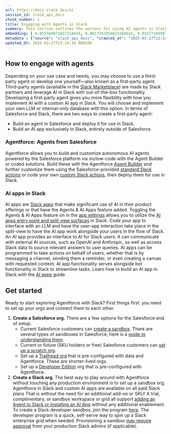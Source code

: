 ```yaml
---
url: https://docs.slack.dev/ai
session_id: slack_api_docs
chunk_number: 1
title: Engaging with Agents in Slack
summary: This section outlines the options for using AI agents in Slack, including third-party agents available in the Slack Marketplace and the development of custom first-party agents. It details the flexibility provided by first-party agents and describes two methods for creating such agents using Salesforce.
embedding: [-0.055560071021318436, 0.0017391950823366642, 0.015773409977555275, 0.0028368595521897078, 0.03166453167796135, -0.020587831735610962, -0.0022144573740661144, -0.004528969991952181, -0.0049203624948859215, 0.02076439931988716, -0.0024513527750968933, -0.04159942641854286, -0.0191399734467268, -0.0032164808362722397, -0.011759430170059204, 0.01062350906431675, -0.024413472041487694, 0.004502484574913979, -0.01893986389040947, -0.0032076523639261723, 0.022023918107151985, 0.04221152886748314, 0.004296488594263792, 0.06700167804956436, -0.037055741995573044, -0.019799161702394485, -0.009511130861938, 0.03948061168193817, -0.055607154965400696, -0.010040835477411747, 0.04769691079854965, -0.0020717314910143614, -0.017927540466189384, 0.028509849682450294, 0.045766431838274, -0.006456504110246897, 0.009911351837217808, 0.034560248255729675, 0.004929190501570702, 0.005620748735964298, -0.012889466248452663, 0.016361970454454422, 0.002903072629123926, 0.04239986836910248, -0.008563549257814884, 0.013666365295648575, -0.019987501204013824, -0.042729463428258896, -0.01923414319753647, -0.004858563654124737, -0.07434690743684769, -0.01377230603247881, -0.011830057948827744, -0.028015460819005966, -0.0712863951921463, -0.002491080667823553, -0.03340667113661766, -0.0065035889856517315, -0.010588196106255054, 0.01905757561326027, -0.005803202278912067, 0.0069450088776648045, -0.019704991951584816, 0.04901528358459473, -0.007827849127352238, -0.028604019433259964, -0.01452566310763359, 0.034277740865945816, -0.014749315567314625, 0.03778555616736412, 0.02728564478456974, -0.002441053045913577, 0.003384220413863659, 0.009828953072428703, -0.027991916984319687, -0.0020172896329313517, -0.011017845012247562, 0.09143869578838348, -0.05207579582929611, -0.028180256485939026, -0.001224205014295876, 0.03171161562204361, -0.0498628094792366, -0.009110909886658192, -0.047367315739393234, 0.004776164889335632, -0.020317094400525093, -0.021870892494916916, -0.0508045069873333, -0.022129859775304794, 0.009646499529480934, -0.0005977563560009003, -0.023177495226264, 0.024130962789058685, 0.05306457728147507, 0.02342469058930874, 0.03571382537484169, 0.002488137688487768, 0.053347084671258926, 0.08235132694244385, 0.055983833968639374, -0.025896644219756126, -0.030228445306420326, -0.02307155542075634, 0.02549642324447632, 0.02346000447869301, 0.0333595871925354, 0.008681260980665684, 0.014631603844463825, -0.008628291077911854, -0.09435795247554779, -0.018057024106383324, 0.00824572704732418, -0.0187868382781744, -0.02690896764397621, -0.009222736582159996, 0.005670776590704918, 0.01143572200089693, 0.019340084865689278, -0.06059814617037773, -0.05042782798409462, 0.024389930069446564, -0.00037741416599601507, 0.023518860340118408, 0.040798984467983246, -0.011765316128730774, 0.004558397922664881, -0.02721501886844635, 0.0039050960913300514, 0.00419643335044384, 0.0033077076077461243, 0.009057939983904362, 0.04025750979781151, -0.023718971759080887, -0.05824390426278114, -0.04371824488043785, -0.038868509232997894, -0.026202695444226265, -0.04030459374189377, 0.004078721161931753, 0.01062939502298832, -0.05607800558209419, -0.028980698436498642, 0.0005885600694455206, -0.04953321814537048, -0.011270925402641296, -0.018198277801275253, -0.03434836491942406, -0.043153226375579834, 0.01864558272063732, 0.003946295473724604, -0.002433696063235402, -0.02104690857231617, -0.032888736575841904, -0.013948873616755009, 0.005870886612683535, 0.0012021339498460293, 0.044801194220781326, 0.022388825193047523, -0.032253094017505646, 0.020493661984801292, 0.028604019433259964, 0.01461983285844326, -0.0115298917517066, -0.04788525030016899, -0.013336771167814732, 0.018162963911890984, -0.0379268117249012, -0.057961396872997284, 0.023836683481931686, -0.025920186191797256, -0.04673166945576668, -0.011282696388661861, 0.003125254064798355, 0.05038074404001236, -0.03590216487646103, -0.030299073085188866, 0.018115879967808723, -0.042611751705408096, -0.03178224340081215, -0.021694324910640717, -0.013513339683413506, -0.06516537070274353, -0.005076330620795488, -0.02090565487742424, 0.02723856084048748, -0.019822703674435616, -0.0034430765081197023, 0.009428732097148895, 0.007251060102134943, 0.034607332199811935, -0.03538423404097557, 0.010223289020359516, 0.028886528685688972, 0.03764430433511734, 0.02084679901599884, 0.023801369592547417, 0.014384408481419086, 0.025967270135879517, -0.020164068788290024, 0.03399522975087166, -0.014384408481419086, 0.025990813970565796, -0.005682547576725483, 0.030393242835998535, -0.004252346698194742, 0.03164099156856537, 0.01693875901401043, -0.007298144977539778, 0.0043170880526304245, 0.03990437462925911, -0.06502411514520645, 0.015420273877680302, 0.006533016916364431, -0.08423472195863724, -0.04006917029619217, -0.001224205014295876, 0.0014382937224581838, -0.032370805740356445, 0.004128749016672373, -0.041175663471221924, 0.04381241276860237, -0.00842818059027195, -0.022600706666707993, 0.012324447743594646, 0.01695053093135357, 0.01660916581749916, -0.09021449089050293, 0.04463639855384827, 0.013972416520118713, -0.007539454847574234, 0.015243706293404102, -0.03423065319657326, -0.03585508093237877, 0.05730221047997475, -0.040822528302669525, 0.015961749479174614, 0.021941520273685455, 0.015691012144088745, 0.0016788676148280501, 0.019398940727114677, -0.010011406615376472, 0.051652032881975174, -0.026391034945845604, -0.006262279115617275, 0.021482443436980247, 0.012630498968064785, -0.03189995512366295, 0.04675521329045296, 0.04795587435364723, 0.04465993866324425, 0.017809828743338585, 0.001976090483367443, -0.03157036378979683, 0.015125994570553303, -0.06554204970598221, -0.008122129365801811, -0.020328864455223083, -0.02119993418455124, -0.0031576247420161963, -0.015267248265445232, 0.014196068979799747, -0.04195256158709526, -0.01660916581749916, 0.011076700873672962, 0.009864266961812973, -0.0030119563452899456, 0.0035578457172960043, -0.03620821610093117, -0.0005572928348556161, 0.006285821553319693, 0.0003529521345626563, 0.022471224889159203, -0.010087919421494007, -0.008410523645579815, -0.010199746116995811, -0.008133900351822376, -0.012453931383788586, 0.006756669841706753, 0.010964874178171158, -0.028745274990797043, -0.008534121327102184, 0.0052734981290996075, 0.0013831162359565496, -0.0005984920426271856, -0.02121170610189438, 0.00954644475132227, -0.023589488118886948, -0.020670229569077492, 0.0017951083136722445, -0.014160756021738052, 0.06398825347423553, 0.008345781825482845, 0.004885048605501652, 0.014349094592034817, 0.013760535046458244, 0.03401877358555794, -0.0005826744600199163, -0.016303114593029022, 0.02337760664522648, 0.03543131798505783, -0.008887257426977158, 0.012418617494404316, -0.028627563267946243, 0.032347261905670166, 0.030722836032509804, 0.0015670412685722113, -0.004143462982028723, 0.07510026544332504, -0.05264081433415413, -0.006762555334717035, 0.06295238435268402, 0.011017845012247562, -0.06163401156663895, -0.04037522152066231, -0.0170917846262455, 0.05701969936490059, -0.0016891674604266882, 0.024001481011509895, 0.009258050471544266, -0.0340658575296402, 0.03550194576382637, -0.003955123946070671, -0.0710509717464447, -0.06460035592317581, -0.07213392108678818, 0.04675521329045296, 0.013089575804769993, -0.0331241600215435, -0.040940240025520325, 0.049439046531915665, -0.034183569252491, -0.022271113470196724, 0.02556704916059971, -0.0115004638209939, -0.015161307528614998, -0.013572195544838905, -0.004929190501570702, -0.019987501204013824, 0.04061064496636391, -0.03583153709769249, -0.030063649639487267, -0.034960467368364334, 0.004787936341017485, -0.03201766684651375, 0.04637853428721428, -0.02323635295033455, 0.0017391950823366642, 0.00031359217246063054, 0.017786284908652306, -0.032935820519924164, -0.013972416520118713, -0.010929561220109463, -0.02745044231414795, -0.019551966339349747, 0.010729450732469559, -0.015396731905639172, -0.05843224376440048, -0.011730002239346504, -0.020199382677674294, -0.06977968662977219, 0.005144014954566956, 0.01154166366904974, -0.0028515735175460577, -0.06784920394420624, 0.006656614597886801, 0.021917978301644325, -0.026249779388308525, 0.005141072440892458, -0.007916132919490337, 0.06638957560062408, 0.00033584708580747247, 0.01361928042024374, -0.02284790202975273, -0.03140556439757347, -0.01653853803873062, 0.00727460253983736, 0.0048320782370865345, -0.00020912275067530572, 0.030958261340856552, 0.04207027330994606, 0.015796951949596405, -0.027756493538618088, 0.005576606839895248, 0.011076700873672962, 0.021329417824745178, -0.01879860833287239, 0.01676219142973423, -0.038444746285676956, 0.037055741995573044, 0.07213392108678818, -0.026014355942606926, -0.026014355942606926, -0.005935628432780504, 0.006068054586648941, -0.012630498968064785, 0.062104858458042145, -0.003419534070417285, 0.04840318113565445, -0.006006255745887756, 0.02544933743774891, -0.038868509232997894, -0.03571382537484169, -0.010882476344704628, 0.005282326601445675, -0.01379584800451994, 0.013266144320368767, -0.016079461202025414, 0.00037410351797007024, 0.006980322767049074, 0.03319478780031204, 0.0017053527990356088, 0.020587831735610962, 0.016150088980793953, -0.01364282239228487, -0.004929190501570702, -0.0169740729033947, 0.030793463811278343, 0.032135382294654846, 0.07368772476911545, 0.03552548587322235, -0.06304655969142914, 0.04574288800358772, 0.004876220133155584, -0.05099284648895264, 0.04640207812190056, 0.047014180570840836, 0.030487412586808205, 0.020046357065439224, -0.019328312948346138, -0.02334229275584221, 0.013454483821988106, 0.03997500240802765, -0.055889666080474854, -0.027827121317386627, -0.005382381845265627, -0.016220716759562492, -0.024437014013528824, -0.005479494575411081, 0.04369470104575157, -0.023966167122125626, -0.01889277808368206, -0.02959280088543892, -0.004164062440395355, -0.03154681995511055, 0.01717418245971203, -0.026485204696655273, -0.03552548587322235, 0.007162776309996843, 0.03835057467222214, -0.0753827765583992, -0.009116795845329762, 0.02700313739478588, 0.019646136090159416, -0.023824911564588547, -0.03811515122652054, -0.014455035328865051, 0.00421114731580019, 0.05282915383577347, 0.04244695231318474, 0.024107420817017555, 0.006668385583907366, -0.009846610017120838, 0.004408314824104309, -0.003881553653627634, 0.004314145538955927, -0.012300905771553516, -0.017739200964570045, 0.0022247571032494307, 0.02945154719054699, 0.02331875078380108, -0.017397835850715637, -0.0015045066829770803, 0.00390215334482491, -0.04840318113565445, -0.021764952689409256, -0.003955123946070671, -0.0061033680103719234, 0.0047055380418896675, -0.032347261905670166, -0.02768586575984955, 0.018221819773316383, -0.019398940727114677, 0.036796774715185165, 0.043200310319662094, 0.04174068197607994, 0.01041162759065628, 0.008640062063932419, 0.0017024100525304675, 0.01693875901401043, -0.030675752088427544, 0.010552882216870785, 0.08155088871717453, -0.010782420635223389, 0.02556704916059971, -0.02277727611362934, 0.005014531780034304, -0.0027235618326812983, -0.03152327984571457, 0.012583415023982525, -0.002700019394978881, -0.04425971955060959, -0.03157036378979683, 0.06365866214036942, 0.006909695453941822, 0.00525584165006876, -0.003448962001129985, -0.00045024845167063177, -0.027921291068196297, 0.05085159093141556, 0.009899580851197243, 0.006327020935714245, 0.006521245930343866, 0.0337127223610878, -0.021494213491678238, 0.022212257608771324, -0.026673542335629463, 0.05005114898085594, 0.015055366791784763, -0.027921291068196297, 0.014349094592034817, 0.007739565335214138, -0.015738096088171005, -0.010129119269549847, 0.015832265838980675, 0.019398940727114677, -0.036796774715185165, -0.02752107009291649, -0.02125879004597664, -0.028933614492416382, -0.0038432972505688667, -0.008410523645579815, -0.011259154416620731, -0.003387163393199444, -0.02329520881175995, 0.013631051406264305, 0.012759982608258724, -0.0006746369763277471, -0.04268237575888634, 0.010458712466061115, -0.023695429787039757, 0.03180578723549843, 0.042917802929878235, 0.03194704279303551, -0.036420099437236786, -0.026885423809289932, -0.022106315940618515, -0.009028512053191662, 0.017856912687420845, 0.004228804260492325, 0.03538423404097557, 0.009864266961812973, 0.024342844262719154, -0.02092919684946537, 0.046354990452528, 0.0008048558956943452, -0.0018245362443849444, -0.026320407167077065, 0.006391762290149927, -0.02712084911763668, -0.015090680681169033, 0.0005999634158797562, 0.013572195544838905, -0.020199382677674294, 0.03135848045349121, 0.010747106745839119, 0.008233955129981041, -0.022071003913879395, -0.02131764590740204, 0.015314333140850067, 0.009169765748083591, 0.013113118708133698, -0.0007894061855040491, -0.018198277801275253, -0.008622405119240284, 0.011753545142710209, -0.00948758888989687, -0.020587831735610962, -0.02533162571489811, 0.04786170646548271, -0.00932867731899023, -0.058008480817079544, -0.006650729104876518, 0.032441433519124985, -0.003969837911427021, -0.012830609455704689, -0.0455310083925724, 0.010217403061687946, 0.004826192744076252, -0.018092336133122444, -0.0016141260275617242, -0.019975729286670685, 0.017656803131103516, -0.012253820896148682, 0.006609529722481966, 0.020246466621756554, 0.017915768548846245, -0.00015081852325238287, 0.00630936399102211, 0.0034313052892684937, 0.016114775091409683, -0.029781140387058258, -0.04637853428721428, -0.004873277619481087, 0.0063152494840323925, -0.00739820022135973, -0.009870152920484543, 0.012253820896148682, 0.013784077018499374, 0.007192204240709543, 0.03279456868767738, 0.0019348913338035345, -0.002435167320072651, -0.042823631316423416, -0.0017612660303711891, 0.015985291451215744, 0.002455767011269927, 0.014054814353585243, 0.040987323969602585, 0.010123233310878277, -0.024460557848215103, -0.015373189002275467, 0.015114222653210163, 0.03140556439757347, 0.026650000363588333, -0.0008887257426977158, 0.016138317063450813, -0.04030459374189377, -0.030981803312897682, -0.010647051967680454, -0.012889466248452663, 0.023471776396036148, 0.024648895487189293, 0.01277175359427929, -0.014137213118374348, -0.03545485809445381, -0.000729446648620069, 0.017315438017249107, 0.04972155764698982, -0.028203798457980156, 0.007151004858314991, 0.0207173153758049, 0.019457796588540077, -0.0332418717443943, 0.01712709851562977, 0.007757221814244986, -0.005302926525473595, -0.013054262846708298, -0.013171974569559097, -0.009052054025232792, -0.009675927460193634, -0.003119368338957429, 0.03729116544127464, 0.004358287435024977, 0.04840318113565445, 0.015067137777805328, -0.02134118787944317, -0.025967270135879517, 0.02514328621327877, 0.021788494661450386, -0.04468348249793053, 0.03764430433511734, -0.00033768636058084667, 0.008993198163807392, -0.009016740135848522, -0.0074570560827851295, 0.006432961672544479, 0.018057024106383324, 0.01702115684747696, -0.028250884264707565, -0.040587104856967926, 0.0343012809753418, 0.004061064682900906, 0.030934717506170273, -0.007451170589774847, -0.027827121317386627, -0.02096451073884964, -0.040798984467983246, -0.0034136485774070024, 0.001901049050502479, -0.01346625480800867, -0.016055919229984283, -0.04009271413087845, 0.03759721666574478, 0.03594924882054329, -0.0045054275542497635, 0.038986220955848694, 0.026179151609539986, 0.018527870997786522, -0.023848455399274826, 0.001124149770475924, -0.030322615057229996, -0.01897517777979374, -0.005817916244268417, 0.02497849054634571, 0.015537986531853676, -0.03521943464875221, 0.027968375012278557, -0.032559145241975784, -0.10584664344787598, -0.016314884647727013, 0.01367813628166914, 0.011188527569174767, -0.013348543085157871, -0.006980322767049074, -0.02296561375260353, -0.009175651706755161, -0.008687146939337254, 0.032700397074222565, -0.042964886873960495, 0.002233585575595498, -0.000454662658739835, -0.01869266852736473, 0.01886923611164093, -0.012136109173297882, 0.017597947269678116, -0.007209861185401678, -0.01367813628166914, -0.0033959916327148676, -0.007898475974798203, -0.010546996258199215, -0.040822528302669525, -0.007863163016736507, 0.007451170589774847, -0.024507641792297363, -0.01271289773285389, -0.007939675822854042, 0.028297968208789825, -0.010311572812497616, 0.02137650176882744, -0.0095699867233634, -0.02490786276757717, 0.02511974424123764, -0.03620821610093117, 0.008475265465676785, 0.018268905580043793, -0.053205832839012146, 0.03583153709769249, -0.0464727059006691, -0.010105576366186142, 0.01274821162223816, 0.017162412405014038, -0.0002595182158984244, 0.04619019478559494, -0.019563736394047737, -0.057490549981594086, 0.014749315567314625, 0.04244695231318474, 0.014254924841225147, 0.0030663979705423117, 0.007151004858314991, 0.007739565335214138, -0.006262279115617275, -0.0024690094869583845, 0.01261872798204422, 0.04835609719157219, -0.006385876797139645, -0.039033304899930954, 0.019858017563819885, 0.015867579728364944, -0.01267758384346962, 0.046896468847990036, -0.020058127120137215, 0.03171161562204361, -0.003737356513738632, 0.008598863147199154, -0.021482443436980247, -0.030840547755360603, -0.005173443350940943, 0.03554902970790863, -0.02127056196331978, 0.04571934789419174, -0.021447129547595978, -0.023907311260700226, 0.00948758888989687, -0.03357146680355072, -0.05485380068421364, -0.003949237987399101, 0.02973405458033085, -0.060268551111221313, -0.013725221157073975, 0.0017848084680736065, -0.02335406467318535, 0.017397835850715637, -0.014349094592034817, -0.02085856907069683, 0.04772045090794563, -0.017715658992528915, -0.03531360626220703, -0.01687990315258503, -0.040587104856967926, 0.006727241910994053, 0.006179880816489458, -0.007021521683782339, -0.023977937176823616, 0.02064668759703636, 0.004464228171855211, -0.10292738676071167, -0.008498807437717915, -0.019269457086920738, -0.02476660907268524, 0.03533714637160301, -0.00633879192173481, 0.026014355942606926, 0.027968375012278557, 0.0029560429975390434, 0.014996510930359364, 0.02730918861925602, -0.029804682359099388, 0.0038609541952610016, 0.02323635295033455, 0.022329969331622124, -0.009110909886658192, -0.020552517846226692, 0.022318199276924133, 9.113484702538699e-05, 0.024072106927633286, -0.029875310137867928, 0.001396358828060329, -0.014148984104394913, 0.01150634977966547, 0.019787389785051346, -0.004396543838083744, -0.00037152855657041073, 0.012901237234473228, 0.024154506623744965, -0.002722090343013406, -0.00028637127252295613, -0.013748763129115105, -0.030369700863957405, -0.006168109830468893, -0.03375980630517006, 0.028180256485939026, -0.007527683395892382, 0.015161307528614998, 0.013701679185032845, -0.024095650762319565, -0.02519037202000618, 0.0034725044388324022, 0.053488340228796005, -0.008587091229856014, 0.024437014013528824, 0.0249314047396183, -0.0018068794161081314, 0.016185402870178223, -0.008681260980665684, 0.028862986713647842, 0.04673166945576668, 0.012089024297893047, 0.03771492838859558, -0.02329520881175995, 0.004876220133155584, 0.007816078141331673, -0.032488517463207245, 0.01918705925345421, 0.01268935576081276, 0.009016740135848522, 0.01903403364121914, 0.03573736920952797, 0.021859122440218925, -0.023742513731122017, 0.015361418016254902, 0.00780430668964982, -0.006921466439962387, 0.0024469385389238596, -0.032417889684438705, -0.02281258814036846, -0.012300905771553516, 0.015514443628489971, 0.009122680872678757, 0.02127056196331978, 0.03766784444451332, 0.006038626655936241, 0.020493661984801292, -0.006656614597886801, 0.01656208001077175, -0.05885600671172142, 0.036514267325401306, -0.04174068197607994, 0.03517235070466995, 0.0020790884736925364, -0.020352408289909363, 0.004252346698194742, -0.00021611190459225327, 0.022577164694666862, -0.0022321140859276056, 0.0033812776673585176, 0.04626082256436348, -0.021835578605532646, -0.0019702049903571606, 0.002441053045913577, 0.015326104126870632, -0.007551225833594799, -0.021423587575554848, 0.02123524807393551, 0.021764952689409256, -0.014843485318124294, 0.047579195350408554, 0.017786284908652306, 0.013937102630734444, 0.027709409594535828, -0.024130962789058685, 0.02088211104273796, -0.02940446138381958, -0.03505463898181915, -0.02928674966096878, 0.00015228992560878396, 0.028862986713647842, -0.0029016011394560337, -0.023507090285420418, 0.03373626247048378, -0.017350751906633377, -0.005753174889832735, 0.04322385415434837, -0.023636572062969208, -0.028556935489177704, 0.004990989342331886, 0.017856912687420845, -0.03988083079457283, -0.05042782798409462, -0.012877694331109524, 0.01252455823123455, -0.006662500090897083, 0.010817734524607658, -0.027944833040237427, -0.04228215664625168, -0.0030663979705423117, -0.0007158361840993166, 0.032347261905670166, -0.030534496530890465, -0.010906018316745758, -0.03154681995511055, 0.023966167122125626, 0.03302999213337898, -0.030251989141106606, -0.0025322798173874617, 0.018245361745357513, 0.009881923906505108, -0.019304770976305008, -0.030275531113147736, 0.01062939502298832, -0.015726326033473015, -0.01856318488717079, -0.01267758384346962, 0.012924779206514359, -0.03778555616736412, 0.010758878663182259, 0.022318199276924133, 0.0115004638209939, 0.014725773595273495, 0.02909841015934944, 0.010694136843085289, 0.02315395325422287, -0.013854704797267914, -0.042964886873960495, -0.0190811175853014, -0.0002795660402625799, -0.014961197040975094, 0.03375980630517006, 0.03375980630517006, -0.02062314562499523, -0.021517757326364517, 0.0006779476534575224, -0.012630498968064785, 0.03620821610093117, 0.004852677695453167, -0.040681272745132446, -0.013760535046458244, -0.0028339168056845665, 0.042941343039274216, 0.004149348475039005, 0.021553069353103638, 0.02554350718855858, 0.020481890067458153, -0.03291228041052818, -0.0191399734467268, 0.026885423809289932, -0.011465150862932205, 0.019822703674435616, -0.002263013506308198, 0.017633259296417236, 0.014819943346083164, -0.01660916581749916, 0.0014206368941813707, -0.004499542061239481, -0.020293552428483963, -0.002803017385303974, -0.01704470068216324, 0.01664447970688343, 0.0020996881648898125, -0.0030634552240371704, -0.032935820519924164, 0.009864266961812973, 0.005697261542081833, -0.01253633014857769, -0.013513339683413506, -0.019775619730353355, -0.02705022133886814, 0.009434618055820465, 0.02295384369790554, -0.027897747233510017, 0.034960467368364334, 0.022447681054472923, -0.015761639922857285, 0.012430389411747456, -0.00047820506733842194, -0.008175099268555641, 0.0028133171144872904, 0.007827849127352238, -0.036843862384557724, -0.0066154152154922485, 0.008163328282535076, 0.007415857166051865, -0.03157036378979683, -0.024437014013528824, 0.006733127404004335, -0.03375980630517006, -0.0503336600959301, -0.024437014013528824, -0.027921291068196297, -0.038656625896692276, 0.007492369972169399, 0.0025970214046537876, 0.0035931593738496304, -0.008075044490396976, -0.00954644475132227, 0.014455035328865051, 0.0020437748171389103, -0.0072451746091246605, -0.0025043231435120106, -0.020211152732372284, 0.018104108050465584, -0.03373626247048378, 0.01859849877655506, 0.00580025976523757, 0.028721733018755913, 0.0191988293081522, -0.015949977561831474, 0.023824911564588547, -0.02516683004796505, -0.03517235070466995, -0.0026411633007228374, -0.005594263784587383, 0.0594681091606617, 0.004078721161931753, 0.005608977749943733, -0.009193308651447296, 0.014090128242969513, -0.00012497705756686628, 0.047226060181856155, -0.017974624410271645, 0.018139421939849854, 0.009140337817370892, 0.02119993418455124, 0.01883392222225666, -0.006721355952322483, -0.028086086735129356, -0.001926062861457467, 0.04859152063727379, -0.00780430668964982, -0.014914112165570259, -0.02695605158805847, -0.02343646250665188, -0.011323896236717701, 0.014949426054954529, -0.013136660680174828, 0.032464973628520966, -0.007174547296017408, 0.015326104126870632, -0.001940776826813817, 0.04463639855384827, -0.008863714523613453, 0.004443628713488579, -0.0015140707837417722, -0.0002126173349097371, -0.03364209458231926, -0.015514443628489971, -0.010976645164191723, -0.017562633380293846, -0.026461660861968994, -0.026108525693416595, 0.011259154416620731, 0.007009750697761774, 0.0031929383985698223, -0.025684762746095657, 0.015832265838980675, 0.021788494661450386, 0.051228269934654236, 0.026650000363588333, -0.0020923311822116375, 0.01877506636083126, -0.0005771567230112851, -0.015961749479174614, 0.004281774628907442, -0.0033283072989434004, 0.004049293231219053, 0.002370425732806325, 0.02099982462823391, 0.010146776214241982, -0.011076700873672962, -0.0095405587926507, 0.014419722370803356, -0.02916903793811798, 0.006450618617236614, -0.06168109551072121, 0.051181185990571976, 0.00932867731899023, -0.05932685732841492, 0.01361928042024374, 0.009793640114367008, -0.014902341179549694, 0.020128754898905754, -0.004069893155246973, -0.05259373039007187, 0.007298144977539778, -0.010964874178171158, 0.009958436712622643, -0.005450066179037094, -0.02907486818730831, 0.028980698436498642, 0.038491830229759216, 0.003404820105060935, -0.01863381266593933, -0.004411257803440094, 0.03204121068120003, 0.0169740729033947, -0.01467868871986866, 0.017539091408252716, -0.020046357065439224, -0.011706460267305374, 0.012901237234473228, -0.045177873224020004, -0.005679604597389698, -0.04863860458135605, 0.00633879192173481, 0.0072334036231040955, 0.00046680172090418637, -0.01352511066943407, -0.0035078180953860283, 0.0008924042340368032, 0.023601260036230087, 0.023554174229502678, -0.010911904275417328, 0.015102451667189598, 0.002055546035990119, 0.004496599081903696, 0.02280081808567047, 0.06605998426675797, -0.021458901464939117, -0.0115593196824193, 0.024460557848215103, 0.019669678062200546, 0.019940415397286415, 0.041269831359386444, 0.01893986389040947, -0.0075571113266050816, -0.02289498783648014, -0.045460380613803864, 0.010335114784538746, 0.04877986013889313, -0.0028236170765012503, 0.009787754155695438, -0.030510954558849335, -0.0019025204237550497, -0.009499359875917435, 0.001156520564109087, -0.021706096827983856, 0.012089024297893047, 0.043011970818042755, -0.03361855074763298, 0.006886153016239405, 0.022636020556092262, -0.0060621690936386585, 0.03580799698829651, -0.02110576443374157, 0.012418617494404316, -0.006368220318108797, -0.0060621690936386585, -0.049156539142131805, 0.02323635295033455, 0.007768993265926838, -0.012701126746833324, -0.007168661803007126, -0.0007515176548622549, -0.03168807551264763, 0.018068794161081314, 0.014207839965820312, -0.025708304718136787, -0.011576976627111435, 0.014184297993779182, -0.030228445306420326, -0.020211152732372284, -0.014878799207508564, -0.006456504110246897, -0.03566674143075943, -0.004343573469668627, 0.011394523084163666, -0.03743242099881172, 0.019952187314629555, 0.02926320768892765, -0.015396731905639172, -0.004578997381031513, -0.020222924649715424, 0.012430389411747456, 0.05000406503677368, -0.0025514080189168453, -0.0028662877157330513, -0.04016334190964699, 0.0014743430074304342, -0.007156890816986561, 0.04275300353765488, -0.04990989342331886, -0.017597947269678116, 0.0036108160857111216, 0.005120472516864538, 0.03168807551264763, 0.0337127223610878, 0.0035078180953860283, 0.018245361745357513, 0.049439046531915665, 0.010311572812497616, 0.0048055932857096195, 0.010647051967680454, 0.01653853803873062, -0.030463870614767075, 0.002457238268107176, 0.003504875348880887, -0.009993750602006912, -0.0015832266071811318, 0.02719147503376007, -0.007580653764307499, -0.02507266029715538, -0.00580025976523757, -0.009369876235723495, -0.010346886701881886, -0.0096288425847888, -0.012842381373047829, -0.03962186351418495, 0.01271289773285389, 0.05306457728147507, 0.03703220188617706, -0.008946113288402557, -0.003319478826597333, -0.012253820896148682, 0.030652208253741264, -0.012983635067939758, -0.015679240226745605, 0.0034783901646733284, 0.02549642324447632, -0.028674647212028503, -0.025684762746095657, -0.015867579728364944, 0.005667833611369133, -0.032606229186058044, 0.004761450923979282, 0.043059054762125015, 0.02719147503376007, -0.012948322109878063, 0.002954571507871151, 0.02963988669216633, 0.0028545164968818426, 0.02074085734784603, 0.003419534070417285, -0.007215746678411961, 0.021423587575554848, 0.0010660294210538268, -0.028933614492416382, 0.0001660842972341925, -0.003304764861240983, -0.012842381373047829, 0.012065481394529343, -0.024531183764338493, 0.005491265561431646, -0.0017789228586480021, -0.040587104856967926, 0.009622957557439804, 0.01910465955734253, 0.006332906428724527, 0.028062544763088226, 0.018210049718618393, -0.022471224889159203, -0.02523745596408844, 0.0049056485295295715, 0.00018456876568961889, -8.2444392319303e-05, 0.021859122440218925, -0.008475265465676785, -0.026273321360349655, 0.038609541952610016, 0.04590768739581108, -0.03189995512366295, 0.02476660907268524, -0.010087919421494007, 0.011906570754945278, -0.0012197907781228423, -0.0018554356647655368, -0.0020437748171389103, 0.022624250501394272, 0.01171234529465437, 0.030299073085188866, 0.03199412673711777, 0.017903998494148254, -0.028368595987558365, -0.01356042455881834, -0.026226237416267395, 0.013148432597517967, -0.03423065319657326, 0.01047048345208168, -0.03971603512763977, -0.02125879004597664, -0.015997063368558884, 0.022129859775304794, -0.017468463629484177, 0.03152327984571457, 0.0012558400630950928, -0.020317094400525093, 0.009375762194395065, -0.005108701530843973, 0.01059408113360405, -0.026320407167077065, -0.013442711904644966, 0.01651499606668949, -0.026037897914648056, 0.006097482517361641, 0.024201590567827225, -0.024154506623744965, -0.005741403438150883, -0.030134275555610657, -0.010853048413991928, 0.015337876044213772, -0.015090680681169033, -0.006550673861056566, 0.01684458926320076, -0.013254373334348202, -0.00421114731580019, -0.017951082438230515, 0.020093441009521484, -0.02103513665497303, -0.009128566831350327, -0.016338428482413292, -0.007910247892141342, 0.01879860833287239, 0.0044024293310940266, 0.004929190501570702, -0.015679240226745605, 0.012913008220493793, 0.034725043922662735, 0.0023939681705087423, 0.0018304218538105488, -0.014572747983038425, 0.0001590031897649169, -0.0022394710686057806, 0.018304219469428062, 0.010747106745839119, 0.005623691715300083, 0.017456691712141037, 0.007039178628474474, -0.011206183582544327, -0.0057355179451406, -0.00012902340677101165, 0.005199928302317858, 0.03340667113661766, -0.02117639221251011, 0.002942800521850586, 0.01666802167892456, 0.011159099638462067, -0.042658835649490356, -0.02514328621327877, 0.016314884647727013, 0.020081670954823494, -0.04845026507973671, 0.0167975053191185, -0.004434800241142511, 0.015526214614510536, -0.011341553181409836, 0.030746378004550934, -0.02327166497707367, 0.029898852109909058, -0.002652934519574046, -0.000454662658739835, 0.03194704279303551, -0.006238736677914858, 0.012512787245213985, -0.026791255921125412, 0.0009188894182443619, -0.005617806222289801, 0.001016737543977797, 0.008257498033344746, 0.027850663289427757, -0.015832265838980675, 0.001876035239547491, 0.005532464943826199, -0.021717866882681847, 0.023754285648465157, 0.003654958214610815, -0.010034949518740177, 0.0013706092722713947, 0.04211736097931862, 0.016444368287920952, 0.017774514853954315, 0.047296687960624695, -0.021906206384301186, -0.010894247330725193, 0.00422586128115654, -0.004890934098511934, -0.019752075895667076, 0.022730190306901932, -0.03119368478655815, -0.0041758338920772076, 0.008151557296514511, -0.0023115696385502815, -0.028651105239987373, 0.00634467788040638, -0.036867402493953705, -0.007610081695020199, -0.013383856043219566, -0.004755565430969, -0.003072283696383238, 0.017845142632722855, 0.014996510930359364, 0.03201766684651375, -0.017386065796017647, -0.026179151609539986, -0.020069899037480354, -0.024719523265957832, 0.008345781825482845, -0.029945937916636467, -0.0373382531106472, 0.01062350906431675, -0.0010542582022026181, -0.03488984331488609, -0.01877506636083126, 0.015020052902400494, 0.006427076179534197, -0.0170917846262455, 0.03385397419333458, -0.016126547008752823, 0.012583415023982525, 0.012289134785532951, 0.005714918486773968, -0.014784629456698895, -0.020576059818267822, 0.010682365857064724, 0.0036814433988183737, 0.04795587435364723, -0.010694136843085289, 0.012406846508383751, 0.03500755503773689, -0.0031281968113034964, 0.05193454027175903, 0.015231935307383537, 0.03644363954663277, 0.04812067374587059, -0.0191988293081522, 0.024048564955592155, -0.0385153703391552, 0.0041169775649905205, 0.007692480459809303, -0.00043627017294056714, 0.036796774715185165, -0.03587862104177475, 0.03185287117958069, 0.007633624132722616, -0.010158547200262547, -0.02321280911564827, -0.015667470172047615, -0.0169740729033947, 6.377600220730528e-05, 0.010835391469299793, 0.03526651859283447, 0.009122680872678757, 0.01062350906431675, 0.01912820339202881, -0.01452566310763359, -0.024154506623744965, 0.011300353333353996, -0.005591320805251598, 0.02547288127243519, 0.011806515045464039, 0.030487412586808205, -0.02747398428618908, 7.87658937042579e-05, 0.02327166497707367, 0.01658562384545803, -0.009811297059059143, 0.032653313130140305, -0.04028105363249779, 0.0023012699093669653, 0.004064007196575403, -0.009646499529480934, -0.008310467936098576, -0.009617071598768234, 0.004679052624851465, 0.026814797893166542, 0.030605124309659004, -0.024048564955592155, -0.02289498783648014, 0.0038256405387073755, 0.03175870329141617, 0.0026735342107713223, 0.034418992698192596, -0.026532288640737534, -0.004293545614928007, -0.002218871610239148, 0.001141806598752737, 0.00821629911661148, 0.02942800335586071, -0.028015460819005966, -0.026226237416267395, -0.017197726294398308, 0.007386429235339165, 0.004808535799384117, 0.032700397074222565, -0.015443816781044006, -0.015514443628489971, -0.009770097211003304, 0.013277915306389332, -0.012759982608258724, -0.01477285847067833, 0.051557864993810654, -0.01864558272063732, -0.022753732278943062, -0.009987864643335342, -0.03387751802802086, 0.015208392404019833, -0.020375950261950493, -0.03809160739183426, 0.0029016011394560337, -0.007539454847574234, 0.012065481394529343, 0.011400409042835236, -0.00239249668084085, -0.007298144977539778, -0.02070554345846176, -0.014243153855204582, 0.014101899228990078]
metadata : {"source": "slack_api_docs", "crawled_at": "2025-03-27T13:24:33.019847", "url_path": "/ai", "chunk_size": 4916}
updated_dt: 2025-03-27T13:24:34.966596
---
```

## How to engage with agents[​](https://docs.slack.dev/ai#engage "Direct link to How to engage with agents")
Depending on your use case and needs, you may choose to use a third-party agent or develop one yourself—also known as a first-party agent.
Third-party agents (available in the [Slack Marketplace](https://docs.slack.dev/slack-marketplace)) are made by Slack partners and leverage AI in Slack with out-of-the-box functionality.
Developing a first-party agent gives you more flexibility with how you implement AI with a custom AI app in Slack. You will choose and implement your own LLM or internal-only database with this option.
In terms of Salesforce and Slack, there are two ways to create a first-party agent:
  * Build an agent in Salesforce and deploy it for use in Slack.
  * Build an AI app exclusively in Slack, entirely outside of Salesforce.


### Agentforce: Agents from Salesforce[​](https://docs.slack.dev/ai#agents-in-salesforce "Direct link to Agentforce: Agents from Salesforce")
Agentforce allows you to build and customize autonomous AI agents powered by the Salesforce platform via no/low-code with the Agent Builder or coded solutions. Build these with the Agentforce [Agent Builder](https://help.salesforce.com/s/articleView?id=ai.copilot_setup_enable.htm&type=5) and further customize them using the Salesforce-provided [standard Slack actions](https://help.salesforce.com/s/articleView?id=ai.copilot_actions_ref_slack_parent.htm&type=5) or code your own [custom Slack actions](https://docs.slack.dev/ai/customizing-agentforce-agents-with-custom-slack-actions), then deploy them for use in Slack.
### AI apps in Slack[​](https://docs.slack.dev/ai#ai-apps-in-slack "Direct link to AI apps in Slack")
AI apps are [Slack apps](https://docs.slack.dev/quickstart) that make significant use of AI in their product offerings or that have the Agents & AI Apps feature added. Toggling the Agents & AI Apps feature on in the [app settings](https://api.slack.com/apps) allows you to utilize the [AI apps entry point and split view surfaces](https://docs.slack.dev/ai/developing-ai-apps) in Slack. Code your app to interface with an LLM and have the user-app interaction take place in the split-view to have the AI app work alongside your users in the flow of Slack.
An AI app provides an interface to AI for Slack users. It can communicate with external AI sources, such as OpenAI and Anthropic, as well as access Slack data to source relevant answers to user queries. AI apps can be programmed to take actions on behalf of users, whether that is by messaging a channel, sending them a reminder, or even creating a canvas with requested content. AI app functionality serves alongside bot functionality in Slack to streamline tasks.
Learn how to build an AI app in Slack with the [AI apps](https://docs.slack.dev/ai/developing-ai-apps) guide.
## Get started[​](https://docs.slack.dev/ai#get-started "Direct link to Get started")
Ready to start exploring Agentforce with Slack? First things first: you need to set up your orgs and connect them to each other.
  1. **Create a Salesforce org.** There are a few options for the Salesforce end of setup.
     * Current Salesforce customers can [create a sandbox](https://help.salesforce.com/s/articleView?id=platform.data_sandbox_create.htm&type=5). There are several types of sandboxes in Salesforce; here is a [guide to understanding them](https://help.salesforce.com/s/articleView?id=platform.create_test_instance.htm&type=5).
     * Current or future (SKU holders or free) Salesforce customers can [set up a scratch org](https://developer.salesforce.com/docs/atlas.en-us.sfdx_dev.meta/sfdx_dev/sfdx_dev_scratch_orgs.htm).
     * Set up a [Trailhead org](https://trailhead.salesforce.com/promo/orgs/agentforce-for-slack-on-trailhead) that is pre-configured with data and Agentforce. These are shorter-lived orgs.
     * Set up a [Developer Edition](https://www.salesforce.com/form/developer-signup/) org that is pre-configured with Agentforce.
  2. **Create a Slack org**. The best way to play around with Agentforce without touching any production environment is to set up a sandbox org.
Agentforce in Slack and custom AI apps are available on all paid Slack plans
That is without the need for an additional add-on or SKU! A trial, complimentary, or sandbox workspace or grid all support [adding an Agent to Slack or installing an AI App](https://slack.com/help/articles/36218109305875-Set-up-and-manage-Agentforce-in-Slack#add-an-agent-to-slack) without any additional enablement.
To create a Slack developer sandbox, join the program [here](https://api.slack.com/developer-program). The developer program is a quick, self-serve way to spin up a Slack enterprise grid when needed. Provisioning a sandbox [may require approval](https://docs.slack.dev/tools/developer-sandboxes#enterprise-sandboxes) from your production Slack admins (if applicable).